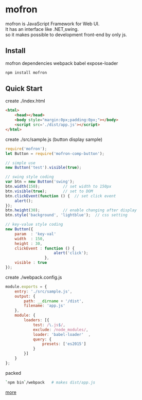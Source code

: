 # mofron

mofron is JavaScript Framework for Web UI.<br>
It has an interface like .NET,swing. <br>
so it makes possible to development front-end by only js.


## Install
mofron dependencies webpack babel expose-loader

```bash
npm install mofron 
```

## Quick Start

create ./index.html

```html
<html>
    <head></head>
    <body style="margin:0px;padding:0px;"></body>
    <script src='./dist/app.js'></script>
</html>
```

create ./src/sample.js (button display sample)

```javascript
require('mofron'); 
let Button = require('mofron-comp-button');

// simple use
new Button('test').visible(true); 

// swing style coding
var btn = new Button('swing');
btn.width(150);          // set width to 150px
btn.visible(true);       // set to DOM
btn.clickEvent(function () {  // set click event
    alert();
});
btn.height(30);          // enable changing after display
btn.style('background', 'lightblue');  // css setting

// key-value style coding
new Button({
    param  : 'key-val'
    width  : 150,
    height : 30,
    clickEvent : function () {
                     alert('click');
                 },
    visible : true
});
```

create ./webpack.config.js

```javascript
module.exports = {
    entry: './src/sample.js', 
    output: {
        path: __dirname + '/dist',
        filename: 'app.js' 
    },
    module: {
        loaders: [{
            test: /\.js$/,
            exclude: /node_modules/,
            loader: 'babel-loader'  ,
            query: {
                presets: ['es2015']  
            }
        }]
    }
};
```
packed

```bash
`npm bin`/webpack   # makes dist/app.js
```


[more](http://qiita.com/Ki4mTaria/items/3d2ccc1c9867ee9270bf)
